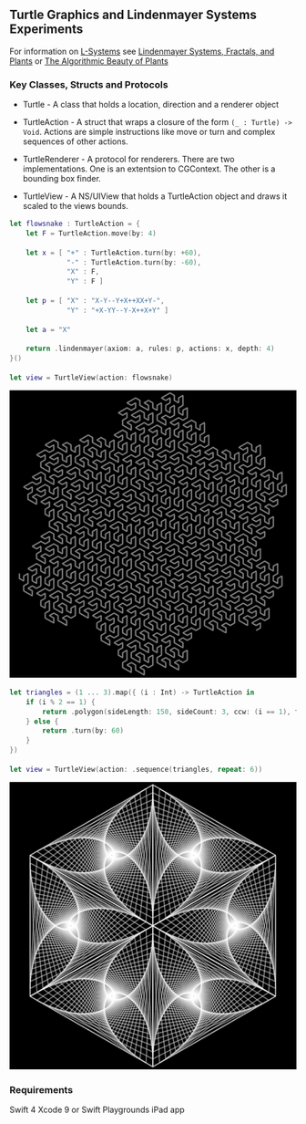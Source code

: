 ##  Turtle Graphics and Lindenmayer Systems Experiments

For information on [L-Systems](https://en.wikipedia.org/wiki/L-system) see [Lindenmayer Systems, Fractals, and Plants](http://algorithmicbotany.org/papers/#lsfp) or [The Algorithmic Beauty of Plants](http://algorithmicbotany.org/papers/#abop)

### Key Classes, Structs and Protocols

* Turtle - A class that holds a location, direction and a renderer object

* TurtleAction - A struct that wraps a closure of the form `(_ : Turtle) -> Void`. Actions are simple instructions like move or turn and complex sequences of other actions.

* TurtleRenderer - A protocol for renderers. There are two implementations. One is an extentsion to CGContext. The other is a bounding box finder.

* TurtleView - A NS/UIView that holds a TurtleAction object and draws it scaled to the views bounds.

```swift
let flowsnake : TurtleAction = {
    let F = TurtleAction.move(by: 4)

    let x = [ "+" : TurtleAction.turn(by: +60),
              "-" : TurtleAction.turn(by: -60),
              "X" : F,
              "Y" : F ]

    let p = [ "X" : "X-Y--Y+X++XX+Y-",
              "Y" : "+X-YY--Y-X++X+Y" ]

    let a = "X"

    return .lindenmayer(axiom: a, rules: p, actions: x, depth: 4)
}()

let view = TurtleView(action: flowsnake)
```

![Picture of flowsnake](Images/IMG_0256.PNG?raw=true)

```swift
let triangles = (1 ... 3).map({ (i : Int) -> TurtleAction in
    if (i % 2 == 1) {
        return .polygon(sideLength: 150, sideCount: 3, ccw: (i == 1), twist: 3, repeat: 50)
    } else {
        return .turn(by: 60)
    }
})

let view = TurtleView(action: .sequence(triangles, repeat: 6))
```

![Picture of hexagon](Images/IMG_0257.PNG?raw=true)


### Requirements

Swift 4
Xcode 9 or Swift Playgrounds iPad app
